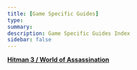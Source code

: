 ```yaml
---
title: [Game Specific Guides]
type: 
summary: 
description: Game Specific Guides Index
sidebar: false
---
```


[**Hitman 3 / World of Assassination**](Hitman3)